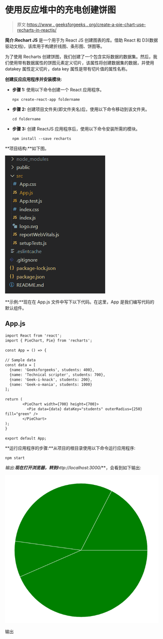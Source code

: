 # 使用反应堆中的充电创建饼图

> 原文:[https://www . geeksforgeeks . org/create-a-pie-chart-use-recharts-in-reactjs/](https://www.geeksforgeeks.org/create-a-pie-chart-using-recharts-in-reactjs/)

**简介:Rechart JS** 是一个用于为 React JS 创建图表的库。借助 React 和 D3(数据驱动文档)，该库用于构建折线图、条形图、饼图等。

为了使用 Recharts 创建饼图，我们创建了一个包含实际数据的数据集。然后，我们使用带有数据属性的饼图元素定义切片，该属性将创建数据集的数据，并使用 datakey 属性定义切片，data key 属性是带有切片值的属性名称。

**创建反应应用程序并安装模块:**

*   **步骤 1:** 使用以下命令创建一个 React 应用程序。

    ```
    npx create-react-app foldername
    ```

*   **步骤 2:** 创建项目文件夹(即文件夹名)后，使用以下命令移动到该文件夹。

    ```
    cd foldername
    ```

*   **步骤 3:** 创建 ReactJS 应用程序后，使用以下命令安装所需的模块。

    ```
    npm install --save recharts
    ```

**项目结构:**如下图。

![](img/f04ae0d8b722a9fff0bd9bd138b29c23.png)

**示例:**现在在 App.js 文件中写下以下代码。在这里，App 是我们编写代码的默认组件。

## App.js

```
import React from 'react';
import { PieChart, Pie} from 'recharts';

const App = () => {

// Sample data
const data = [
  {name: 'Geeksforgeeks', students: 400},
  {name: 'Technical scripter', students: 700},
  {name: 'Geek-i-knack', students: 200},
  {name: 'Geek-o-mania', students: 1000}
];

return (
        <PieChart width={700} height={700}>
          <Pie data={data} dataKey="students" outerRadius={250} fill="green" />
        </PieChart>
);
}

export default App;
```

**运行应用程序的步骤:**从项目的根目录使用以下命令运行应用程序:

```
npm start
```

**输出:**现在打开浏览器，转到***http://localhost:3000/***，会看到如下输出:

![](img/cecbd69003893e14a2a3e06415feca3d.png)

输出